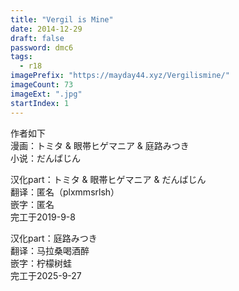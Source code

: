 ```yaml
---
title: "Vergil is Mine"
date: 2014-12-29
draft: false
password: dmc6
tags: 
  - r18
imagePrefix: "https://mayday44.xyz/Vergilismine/"  
imageCount: 73
imageExt: ".jpg" 
startIndex: 1
---
```

作者如下  
漫画：トミタ & 眼帯ヒゲマニア & 庭路みつき  
小说：だんばじん  

汉化part：トミタ & 眼帯ヒゲマニア & だんばじん  
翻译：匿名（plxmmsrlsh）  
嵌字：匿名  
完工于2019-9-8  

汉化part：庭路みつき  
翻译：马拉桑喝酒醉  
嵌字：柠檬树蛙  
完工于2025-9-27  